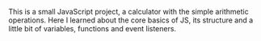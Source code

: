 This is a small JavaScript project, a calculator with the simple arithmetic operations. Here I learned about the core basics of JS, its structure and a little bit of variables, functions and event listeners.

